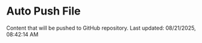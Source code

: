 # Auto Push File

Content that will be pushed to GitHub repository.
Last updated: 08/21/2025, 08:42:14 AM